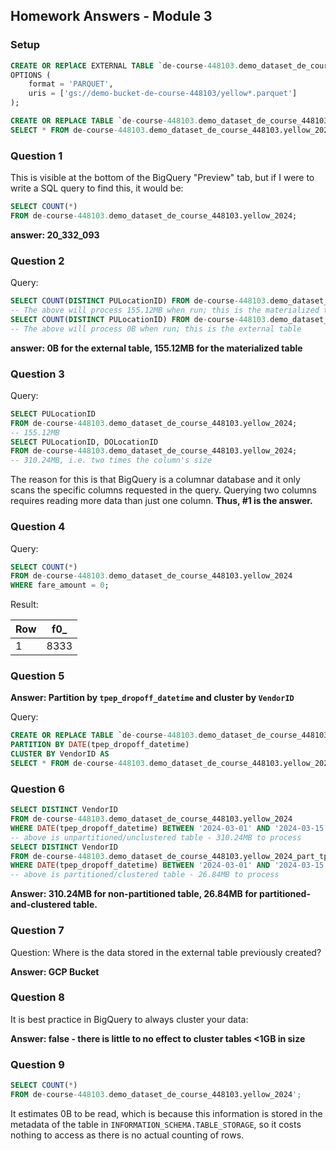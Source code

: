 ## Homework Answers - Module 3
### Setup
```sql
CREATE OR REPlACE EXTERNAL TABLE `de-course-448103.demo_dataset_de_course_448103.yellow_2024_parquet`
OPTIONS (
    format = 'PARQUET',
    uris = ['gs://demo-bucket-de-course-448103/yellow*.parquet']
);

CREATE OR REPLACE TABLE `de-course-448103.demo_dataset_de_course_448103.yellow_2024` AS
SELECT * FROM de-course-448103.demo_dataset_de_course_448103.yellow_2024_parquet;
```

### Question 1
This is visible at the bottom of the BigQuery "Preview" tab, but if I were to write a SQL query to find this, it would be:
```sql
SELECT COUNT(*) 
FROM de-course-448103.demo_dataset_de_course_448103.yellow_2024;
```

**answer: 20_332_093**

### Question 2
Query:
```sql
SELECT COUNT(DISTINCT PULocationID) FROM de-course-448103.demo_dataset_de_course_448103.yellow_2024;
-- The above will process 155.12MB when run; this is the materialized table
SELECT COUNT(DISTINCT PULocationID) FROM de-course-448103.demo_dataset_de_course_448103.yellow_2024_parquet;
-- The above will process 0B when run; this is the external table
```

**answer: 0B for the external table, 155.12MB for the materialized table**

### Question 3
Query:
```sql
SELECT PULocationID 
FROM de-course-448103.demo_dataset_de_course_448103.yellow_2024;
-- 155.12MB
SELECT PULocationID, DOLocationID 
FROM de-course-448103.demo_dataset_de_course_448103.yellow_2024;
-- 310.24MB, i.e. two times the column's size
```

The reason for this is that BigQuery is a columnar database and it only scans the specific columns requested in the query. Querying two columns requires reading more data than just one column. **Thus, #1 is the answer.**

### Question 4
Query:
```sql
SELECT COUNT(*) 
FROM de-course-448103.demo_dataset_de_course_448103.yellow_2024 
WHERE fare_amount = 0;
```
Result:

| Row | f0_ |
| - | - |
| 1 | 8333 |

### Question 5
**Answer: Partition by `tpep_dropoff_datetime` and cluster by `VendorID`**

Query:
```sql
CREATE OR REPLACE TABLE `de-course-448103.demo_dataset_de_course_448103.yellow_2024_part_tpepdr`
PARTITION BY DATE(tpep_dropoff_datetime)
CLUSTER BY VendorID AS
SELECT * FROM de-course-448103.demo_dataset_de_course_448103.yellow_2024;
```

### Question 6
```sql
SELECT DISTINCT VendorID 
FROM de-course-448103.demo_dataset_de_course_448103.yellow_2024 
WHERE DATE(tpep_dropoff_datetime) BETWEEN '2024-03-01' AND '2024-03-15';
-- above is unpartitioned/unclustered table - 310.24MB to process
SELECT DISTINCT VendorID 
FROM de-course-448103.demo_dataset_de_course_448103.yellow_2024_part_tpepdr 
WHERE DATE(tpep_dropoff_datetime) BETWEEN '2024-03-01' AND '2024-03-15';
-- above is partitioned/clustered table - 26.84MB to process
```

**Answer: 310.24MB for non-partitioned table, 26.84MB for partitioned-and-clustered table.**

### Question 7
Question: Where is the data stored in the external table previously created?

**Answer: GCP Bucket**

### Question 8
It is best practice in BigQuery to always cluster your data:

**Answer: false - there is little to no effect to cluster tables <1GB in size**

### Question 9
```sql
SELECT COUNT(*) 
FROM de-course-448103.demo_dataset_de_course_448103.yellow_2024';
```
It estimates 0B to be read, which is because this information is stored in the metadata of the table in `INFORMATION_SCHEMA.TABLE_STORAGE`, so it costs nothing to access as there is no actual counting of rows. 